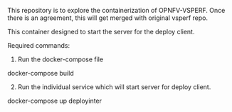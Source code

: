 This repository is to explore the containerization of OPNFV-VSPERF.
Once there is an agreement, this will get merged with original vsperf repo.

This container designed to start the server for the deploy client.

Required commands:

1. Run the docker-compose file

docker-compose build

2. Run the individual service which will start server for deploy client.

docker-compose up deployinter





